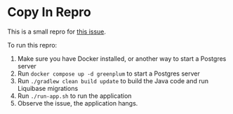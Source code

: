 # Copy In Repro

This is a small repro for [this issue](https://github.com/pgjdbc/r2dbc-postgresql/discussions/638).

To run this repro:

1. Make sure you have Docker installed, or another way to start a Postgres server
2. Run `docker compose up -d greenplum` to start a Postgres server
3. Run `./gradlew clean build update` to build the Java code and run Liquibase migrations
4. Run `./run-app.sh` to run the application
5. Observe the issue, the application hangs.
